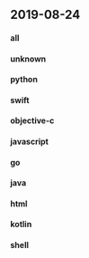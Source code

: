 ## 2019-08-24

#### all

#### unknown

#### python

#### swift

#### objective-c

#### javascript

#### go

#### java

#### html

#### kotlin

#### shell
